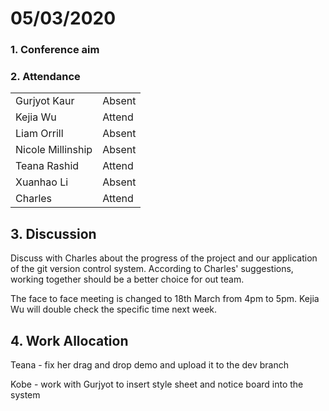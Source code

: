 #  05/03/2020

### 1. Conference aim

    

### 2. Attendance

|                   |        |
| ----------------- | ------ |
| Gurjyot Kaur      | Absent |
| Kejia Wu          | Attend |
| Liam Orrill       | Absent |
| Nicole Millinship | Absent |
| Teana Rashid      | Attend |
| Xuanhao Li        | Absent |
| Charles           | Attend |

## 3. Discussion

Discuss with Charles about the progress of the project and our application of the git version control system.
According to Charles' suggestions, working together should be a better choice for out team.

The face to face meeting is changed to 18th March from 4pm to 5pm. Kejia Wu will double check the specific time next week.

## 4. Work Allocation

Teana - fix her drag and drop demo and upload it to the dev branch

Kobe - work with Gurjyot to insert style sheet and notice board into the system
